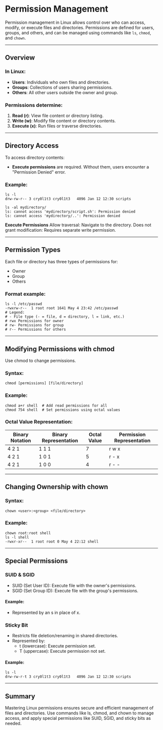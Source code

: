 # Permission Management
Permission management in Linux allows control over who can access, modify, or execute files and directories. Permissions are defined for users, groups, and others, and can be managed using commands like `ls`, `chmod`, and `chown`. 

---

## Overview

### In Linux:
- **Users**: Individuals who own files and directories.
- **Groups**: Collections of users sharing permissions.
- **Others**: All other users outside the owner and group.

### Permissions determine:
1. **Read (r)**: View file content or directory listing.
2. **Write (w)**: Modify file content or directory contents.
3. **Execute (x)**: Run files or traverse directories.

---

## Directory Access
To access directory contents:
- **Execute permissions** are required. Without them, users encounter a "Permission Denied" error.

### Example:
```
ls -l
drw-rw-r-- 3 cry0l1t3 cry0l1t3   4096 Jan 12 12:30 scripts

ls -al mydirectory/
ls: cannot access 'mydirectory/script.sh': Permission denied
ls: cannot access 'mydirectory/..': Permission denied
```

**Execute Permissions**
Allow traversal: Navigate to the directory.
Does not grant modification: Requires separate write permission.

---

## Permission Types
Each file or directory has three types of permissions for:
- Owner
- Group
- Others

### Format example:
```
ls -l /etc/passwd
-rwxrw-r--  1 root root 1641 May 4 23:42 /etc/passwd
# Legend:
# - File type (- = file, d = directory, l = link, etc.)
# rwx Permissions for owner
# rw- Permissions for group
# r-- Permissions for others
```

---

## Modifying Permissions with chmod
Use chmod to change permissions.

### Syntax:
```
chmod [permissions] [file/directory]
```

### Example:
```
chmod a+r shell  # Add read permissions for all
chmod 754 shell  # Set permissions using octal values
```

### Octal Value Representation:
| **Binary Notation** |	**Binary Representation** |	**Octal Value** |	**Permission Representation** |
|---------------------|---------------------------|-----------------|-------------------------------|
| 4 2 1               |	1 1 1	                    | 7	              | r w x                         |
| 4 2 1	              | 1 0 1	                    | 5	              | r - x                         |
| 4 2 1	              | 1 0 0	                    | 4	              | r - -                         |

---

## Changing Ownership with chown

### Syntax:
```
chown <user>:<group> <file/directory>
```

### Example:
```
chown root:root shell
ls -l shell
-rwxr-xr--  1 root root 0 May 4 22:12 shell
```

---

## Special Permissions

### SUID & SGID
- SUID (Set User ID): Execute file with the owner's permissions.
- SGID (Set Group ID): Execute file with the group's permissions.

#### Example:
- Represented by an s in place of x.

### Sticky Bit
- Restricts file deletion/renaming in shared directories.
- Represented by:
  - t (lowercase): Execute permission set.
  - T (uppercase): Execute permission not set.

#### Example:
```
ls -l
drw-rw-r-t 3 cry0l1t3 cry0l1t3   4096 Jan 12 12:30 scripts
```

---

## Summary
Mastering Linux permissions ensures secure and efficient management of files and directories. Use commands like ls, chmod, and chown to manage access, and apply special permissions like SUID, SGID, and sticky bits as needed.
